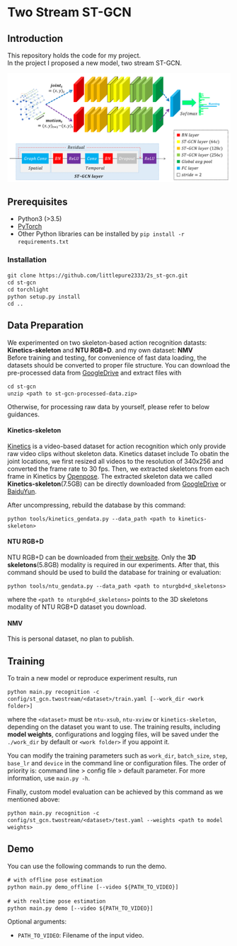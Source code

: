 # Two Stream ST-GCN

## Introduction
This repository holds the code for my project.    
In the project I proposed a new model, two stream ST-GCN.

<div align="center">
    <img src="resource/info/pipeline.png">
</div>

## Prerequisites
- Python3 (>3.5)
- [PyTorch](http://pytorch.org/)
- Other Python libraries can be installed by `pip install -r requirements.txt`

### Installation
``` shell
git clone https://github.com/littlepure2333/2s_st-gcn.git 
cd st-gcn
cd torchlight
python setup.py install
cd ..
```

## Data Preparation

We experimented on two skeleton-based action recognition datasts: **Kinetics-skeleton** and **NTU RGB+D**.
and my own dataset: **NMV**   
Before training and testing, for convenience of fast data loading,
the datasets should be converted to proper file structure. 
You can download the pre-processed data from 
[GoogleDrive](https://drive.google.com/open?id=103NOL9YYZSW1hLoWmYnv5Fs8mK-Ij7qb)
and extract files with
``` 
cd st-gcn
unzip <path to st-gcn-processed-data.zip>
```
Otherwise, for processing raw data by yourself,
please refer to below guidances.

#### Kinetics-skeleton
[Kinetics](https://deepmind.com/research/open-source/open-source-datasets/kinetics/) is a video-based dataset for action recognition which only provide raw video clips without skeleton data. Kinetics dataset include To obatin the joint locations, we first resized all videos to the resolution of 340x256 and converted the frame rate to 30 fps.  Then, we extracted skeletons from each frame in Kinetics by [Openpose](https://github.com/CMU-Perceptual-Computing-Lab/openpose). The extracted skeleton data we called **Kinetics-skeleton**(7.5GB) can be directly downloaded from [GoogleDrive](https://drive.google.com/open?id=1SPQ6FmFsjGg3f59uCWfdUWI-5HJM_YhZ) or [BaiduYun](https://pan.baidu.com/s/1dwKG2TLvG-R1qeIiE4MjeA#list/path=%2FShare%2FAAAI18%2Fkinetics-skeleton&parentPath=%2FShare).

After uncompressing, rebuild the database by this command:
```
python tools/kinetics_gendata.py --data_path <path to kinetics-skeleton>
```

#### NTU RGB+D
NTU RGB+D can be downloaded from [their website](http://rose1.ntu.edu.sg/datasets/actionrecognition.asp).
Only the **3D skeletons**(5.8GB) modality is required in our experiments. After that, this command should be used to build the database for training or evaluation:
```
python tools/ntu_gendata.py --data_path <path to nturgbd+d_skeletons>
```
where the ```<path to nturgbd+d_skeletons>``` points to the 3D skeletons modality of NTU RGB+D dataset you download.

#### NMV
This is personal dataset, no plan to publish.

## Training
To train a new model or reproduce experiment results, run

```
python main.py recognition -c config/st_gcn.twostream/<dataset>/train.yaml [--work_dir <work folder>]
```
where the ```<dataset>``` must be ```ntu-xsub```, ```ntu-xview``` or ```kinetics-skeleton```, depending on the dataset you want to use.
The training results, including **model weights**, configurations and logging files, will be saved under the ```./work_dir``` by default or ```<work folder>``` if you appoint it.

You can modify the training parameters such as ```work_dir```, ```batch_size```, ```step```, ```base_lr``` and ```device``` in the command line or configuration files. The order of priority is:  command line > config file > default parameter. For more information, use ```main.py -h```.

Finally, custom model evaluation can be achieved by this command as we mentioned above:
```
python main.py recognition -c config/st_gcn.twostream/<dataset>/test.yaml --weights <path to model weights>
```

## Demo
You can use the following commands to run the demo.

```shell
# with offline pose estimation
python main.py demo_offline [--video ${PATH_TO_VIDEO}]

# with realtime pose estimation
python main.py demo [--video ${PATH_TO_VIDEO}]
```

Optional arguments:
- `PATH_TO_VIDEO`: Filename of the input video.
